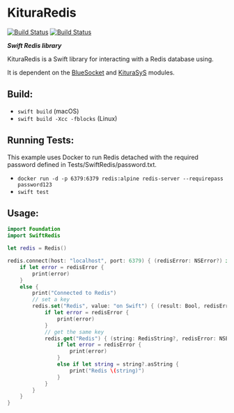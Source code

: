 # KituraRedis

[![Build Status](https://travis-ci.org/IBM-Swift/Kitura-redis.svg?branch=master)](https://travis-ci.org/IBM-Swift/Kitura-redis)
[![Build Status](https://travis-ci.org/IBM-Swift/Kitura-redis.svg?branch=develop)](https://travis-ci.org/IBM-Swift/Kitura-redis)

***Swift Redis library***

KituraRedis is a Swift library for interacting with a Redis database using.

It is dependent on the [BlueSocket](https://github.com/IBM-Swift/BlueSocket.git) and [KituraSyS](https://github.com/IBM-Swift/Kitura-sys.git) modules.

## Build:

  - `swift build` (macOS)
  - `swift build -Xcc -fblocks` (Linux)

## Running Tests:

This example uses Docker to run Redis detached with the required password defined in Tests/SwiftRedis/password.txt.

  - `docker run -d -p 6379:6379 redis:alpine redis-server --requirepass password123`
  - `swift test`

## Usage:
```swift
import Foundation
import SwiftRedis

let redis = Redis()

redis.connect(host: "localhost", port: 6379) { (redisError: NSError?) in
    if let error = redisError {
        print(error)
    }
    else {
        print("Connected to Redis")
        // set a key
        redis.set("Redis", value: "on Swift") { (result: Bool, redisError: NSError?) in
            if let error = redisError {
                print(error)
            }
            // get the same key
            redis.get("Redis") { (string: RedisString?, redisError: NSError?) in
                if let error = redisError {
                    print(error)
                }
                else if let string = string?.asString {
                    print("Redis \(string)")
                }
            }
        }
    }
}
```
